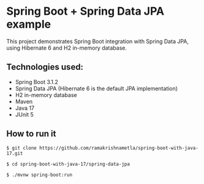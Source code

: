 # Spring Boot + Spring Data JPA example

This project demonstrates Spring Boot integration with Spring Data JPA, using Hibernate 6 and H2 in-memory database.

## Technologies used:
* Spring Boot 3.1.2
* Spring Data JPA (Hibernate 6  is the default JPA implementation)
* H2 in-memory database
* Maven
* Java 17
* JUnit 5

## How to run it
```
$ git clone https://github.com/ramakrishnametla/spring-boot-with-java-17.git

$ cd spring-boot-with-java-17/spring-data-jpa

$ ./mvnw spring-boot:run
```


